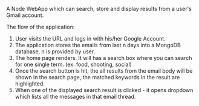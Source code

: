 A Node WebApp which can search, store and display results from a user's Gmail account.

The flow of the application:

1. User visits the URL and logs in with his/her Google Account. 
2. The application stores the emails from last n days into a MongoDB database, n is provided by user.
2. The home page renders. It will has a search box where you can search for one single term. (ex. food, shooting, social)
3. Once the search button is hit, the all results from the email body will be shown in the search page, the matched keywords in the result are highlighted.
4. When one of the displayed search result is clicked - it opens dropdown which lists all the messages in that email thread.
